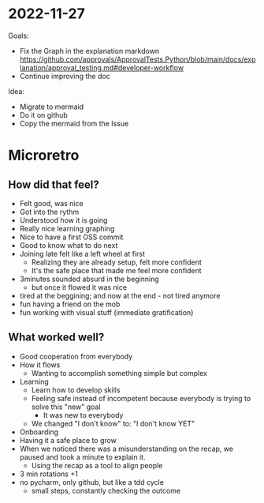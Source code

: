 2022-11-27
==========

Goals:
- Fix the Graph in the explanation markdown
https://github.com/approvals/ApprovalTests.Python/blob/main/docs/explanation/approval_testing.md#developer-workflow
- Continue improving the doc

Idea: 
- Migrate to mermaid
- Do it on github
- Copy the mermaid from the Issue


# Microretro

## How did that feel?
- Felt good, was nice
- Got into the rythm
- Understood how it is going
- Really nice learning graphing
- Nice to have a first OSS commit
- Good to know what to do next
- Joining late felt like a left wheel at first
	- Realizing they are already setup, felt more confident
	- It's the safe place that made me feel more confident
- 3minutes sounded absurd in the beginning
	- but once it flowed it was nice
- tired at the beggining; and now at the end - not tired anymore
- fun having a friend on the mob
- fun working with visual stuff (immediate gratification)


## What worked well?
- Good cooperation from everybody
- How it flows
  - Wanting to accomplish something simple but complex
- Learning
  - Learn how to develop skills
  - Feeling safe instead of incompetent because everybody is trying to solve this "new" goal
	- It was new to everybody
  - We changed "I don't know" to: "I don't know YET"
- Onboarding
- Having it a safe place to grow 
- When we noticed there was a misunderstanding on the recap, we paused and took a minute to explain it.
	- Using the recap as a tool to align people
- 3 min rotations +1
- no pycharm, only github, but like a tdd cycle
	- small steps, constantly checking the outcome
